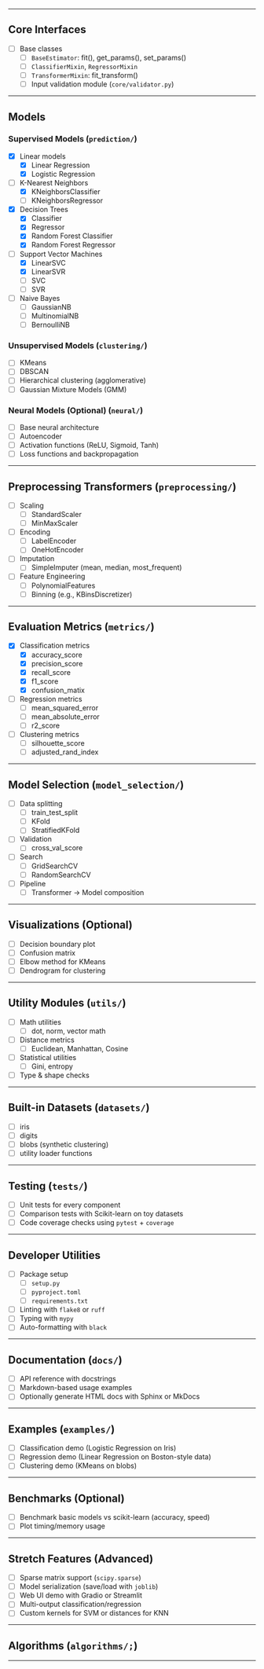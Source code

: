 
---

## Core Interfaces

- [ ] Base classes
  - [ ] `BaseEstimator`: fit(), get_params(), set_params()
  - [ ] `ClassifierMixin`, `RegressorMixin`
  - [ ] `TransformerMixin`: fit_transform()
  - [ ] Input validation module (`core/validator.py`)

---

## Models

### Supervised Models (`prediction/`)
- [x] Linear models
  - [x] Linear Regression
  - [x] Logistic Regression
- [ ] K-Nearest Neighbors
  - [x] KNeighborsClassifier
  - [ ] KNeighborsRegressor
- [x] Decision Trees
  - [x] Classifier
  - [x] Regressor
  - [x] Random Forest Classifier
  - [x] Random Forest Regressor
- [ ] Support Vector Machines
  - [x] LinearSVC 
  - [x] LinearSVR 
  - [ ] SVC 
  - [ ] SVR 
- [ ] Naive Bayes
  - [ ] GaussianNB
  - [ ] MultinomialNB
  - [ ] BernoulliNB

### Unsupervised Models (`clustering/`)
- [ ] KMeans
- [ ] DBSCAN
- [ ] Hierarchical clustering (agglomerative)
- [ ] Gaussian Mixture Models (GMM)

### Neural Models (Optional) (`neural/`)
- [ ] Base neural architecture
- [ ] Autoencoder
- [ ] Activation functions (ReLU, Sigmoid, Tanh)
- [ ] Loss functions and backpropagation

---

## Preprocessing Transformers (`preprocessing/`)

- [ ] Scaling
  - [ ] StandardScaler
  - [ ] MinMaxScaler
- [ ] Encoding
  - [ ] LabelEncoder
  - [ ] OneHotEncoder
- [ ] Imputation
  - [ ] SimpleImputer (mean, median, most_frequent)
- [ ] Feature Engineering
  - [ ] PolynomialFeatures
  - [ ] Binning (e.g., KBinsDiscretizer)

---

## Evaluation Metrics (`metrics/`)

- [x] Classification metrics
  - [x] accuracy_score
  - [x] precision_score
  - [x] recall_score
  - [x] f1_score
  - [x] confusion_matix
- [ ] Regression metrics
  - [ ] mean_squared_error
  - [ ] mean_absolute_error
  - [ ] r2_score
- [ ] Clustering metrics
  - [ ] silhouette_score
  - [ ] adjusted_rand_index

---

## Model Selection (`model_selection/`)

- [ ] Data splitting
  - [ ] train_test_split
  - [ ] KFold
  - [ ] StratifiedKFold
- [ ] Validation
  - [ ] cross_val_score
- [ ] Search
  - [ ] GridSearchCV
  - [ ] RandomSearchCV
- [ ] Pipeline
  - [ ] Transformer → Model composition

---

## Visualizations (Optional)

- [ ] Decision boundary plot
- [ ] Confusion matrix
- [ ] Elbow method for KMeans
- [ ] Dendrogram for clustering

---

## Utility Modules (`utils/`)

- [ ] Math utilities
  - [ ] dot, norm, vector math
- [ ] Distance metrics
  - [ ] Euclidean, Manhattan, Cosine
- [ ] Statistical utilities
  - [ ] Gini, entropy
- [ ] Type & shape checks

---

## Built-in Datasets (`datasets/`)

- [ ] iris
- [ ] digits
- [ ] blobs (synthetic clustering)
- [ ] utility loader functions

---

## Testing (`tests/`)

- [ ] Unit tests for every component
- [ ] Comparison tests with Scikit-learn on toy datasets
- [ ] Code coverage checks using `pytest` + `coverage`

---

## Developer Utilities

- [ ] Package setup
  - [ ] `setup.py`
  - [ ] `pyproject.toml`
  - [ ] `requirements.txt`
- [ ] Linting with `flake8` or `ruff`
- [ ] Typing with `mypy`
- [ ] Auto-formatting with `black`

---

## Documentation (`docs/`)

- [ ] API reference with docstrings
- [ ] Markdown-based usage examples
- [ ] Optionally generate HTML docs with Sphinx or MkDocs

---

## Examples (`examples/`)

- [ ] Classification demo (Logistic Regression on Iris)
- [ ] Regression demo (Linear Regression on Boston-style data)
- [ ] Clustering demo (KMeans on blobs)

---

## Benchmarks (Optional)

- [ ] Benchmark basic models vs scikit-learn (accuracy, speed)
- [ ] Plot timing/memory usage

---

## Stretch Features (Advanced)

- [ ] Sparse matrix support (`scipy.sparse`)
- [ ] Model serialization (save/load with `joblib`)
- [ ] Web UI demo with Gradio or Streamlit
- [ ] Multi-output classification/regression
- [ ] Custom kernels for SVM or distances for KNN

---

## Algorithms (`algorithms/;`)

--- 
